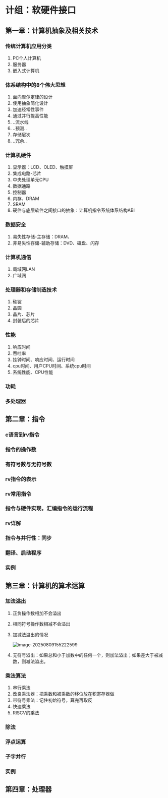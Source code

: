 # 计组：软硬件接口

## 第一章：计算机抽象及相关技术

### 传统计算机应用分类

1. PC个人计算机
2. 服务器
3. 嵌入式计算机

### 体系结构中的8个伟大思想

1. 面向摩尔定律的设计
2. 使用抽象简化设计
3. 加速经常性事件
4. 通过并行提高性能
5. ..流水线
6. ..预测..
7. 存储层次
8. ..冗余..

### 计算机硬件

1. 显示器：LCD、OLED、触摸屏
2. 集成电路-芯片
3. 中央处理单元CPU
4. 数据通路
5. 控制器
6. 内存、DRAM
7. SRAM
8. 硬件与底层软件之间接口的抽象：计算机指令系统体系结构ABI

### 数据安全

1. 易失性存储-主存储：DRAM、
2. 非易失性存储-辅助存储：DVD、磁盘、闪存

### 计算机通信

1. 局域网LAN
2. 广域网

### 处理器和存储制造技术

1. 硅锭
2. 晶圆
3. 晶片、芯片
4. 封装后的芯片

### 性能

1. 响应时间
2. 吞吐率
3. 挂钟时间、响应时间、运行时间
4. cpu时间、用户CPU时间、系统cpu时间
5. 系统性能、CPU性能

### 功耗

### 多处理器

## 第二章：指令

### c语言到rv指令

### 指令的操作数

### 有符号数与无符号数

### rv指令的表示

### rv常用指令

### 指令与硬件实现，汇编指令的运行流程

### rv详解

### 指令与并行性：同步

### 翻译、启动程序

### 实例

## 第三章：计算机的算术运算

### 加法溢出

1. 正负操作数相加不会溢出

2. 相同符号操作数相减不会溢出

3. 加减法溢出的情况

   ![image-20250809155222599](E:\learning_record\计算机组成\计算机组成与设计-硬件软件接口.assets\image-20250809155222599.png)

4. 无符号溢出：如果总和小于加数中的任何一个，则加法溢出；如果差大于被减数，则减法溢出。

### 乘法算法

1. 串行乘法
2. 改良乘法器：把乘数和被乘数的移位放在积寄存器做
3. 带符号乘法：记住初始符号，算完再取反
4. 快速乘法
5. RISCV的乘法

### 除法



### 浮点运算



### 子字并行



### 实例



## 第四章：处理器







